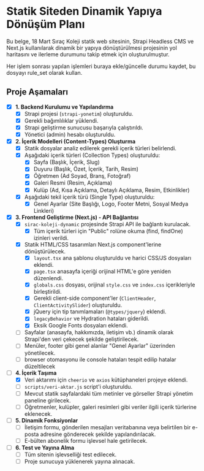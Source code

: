# Statik Siteden Dinamik Yapıya Dönüşüm Planı

Bu belge, 18 Mart Sıraç Koleji statik web sitesinin, Strapi Headless CMS ve Next.js kullanılarak dinamik bir yapıya dönüştürülmesi projesinin yol haritasını ve ilerleme durumunu takip etmek için oluşturulmuştur.

Her işlem sonrası yapılan işlemleri buraya ekle/güncelle durumu kaydet, bu dosyayı rule_set olarak kullan.

## Proje Aşamaları

- [x] **1. Backend Kurulumu ve Yapılandırma**
  - [x] Strapi projesi (`strapi-yonetim`) oluşturuldu.
  - [x] Gerekli bağımlılıklar yüklendi.
  - [x] Strapi geliştirme sunucusu başarıyla çalıştırıldı.
  - [x] Yönetici (admin) hesabı oluşturuldu.

- [x] **2. İçerik Modelleri (Content-Types) Oluşturma**
  - [x] Statik dosyalar analiz edilerek gerekli içerik türleri belirlendi.
  - [x] Aşağıdaki içerik türleri (Collection Types) oluşturuldu:
    - [x] Sayfa (Başlık, İçerik, Slug)
    - [x] Duyuru (Başlık, Özet, İçerik, Tarih, Resim)
    - [x] Öğretmen (Ad Soyad, Branş, Fotoğraf)
    - [x] Galeri Resmi (Resim, Açıklama)
    - [x] Kulüp (Ad, Kısa Açıklama, Detaylı Açıklama, Resim, Etkinlikler)
  - [x] Aşağıdaki tekil içerik türü (Single Type) oluşturuldu:
    - [x] Genel Ayarlar (Site Başlığı, Logo, Footer Metni, Sosyal Medya Linkleri)

- [x] **3. Frontend Geliştirme (Next.js) - API Bağlantısı**
  - [x] `sirac-koleji-dynamic` projesinde Strapi API ile bağlantı kurulacak.
    - [x] Tüm içerik türleri için "Public" rolüne okuma (find, findOne) izinleri verildi.
  - [x] Statik HTML/CSS tasarımları Next.js component'lerine dönüştürülecek.
    - [x] `layout.tsx` ana şablonu oluşturuldu ve harici CSS/JS dosyaları eklendi.
    - [x] `page.tsx` anasayfa içeriği orijinal HTML'e göre yeniden düzenlendi.
    - [x] `globals.css` dosyası, orijinal `style.css` ve `index.css` içerikleriyle birleştirildi.
    - [x] Gerekli client-side component'ler (`ClientHeader`, `ClientActivitySlider`) oluşturuldu.
    - [x] jQuery için tip tanımlamaları (`@types/jquery`) eklendi.
    - [x] `legacyBehavior` ve Hydration hataları giderildi.
    - [x] Eksik Google Fonts dosyaları eklendi.
  - [ ] Sayfalar (anasayfa, hakkımızda, iletişim vb.) dinamik olarak Strapi'den veri çekecek şekilde geliştirilecek.
  - [ ] Menüler, footer gibi genel alanlar "Genel Ayarlar" üzerinden yönetilecek.
  - [ ] browser otomasyonu ile console hataları tespit edilip hatalar düzeltilecek

- [ ] **4. İçerik Taşıma**
  - [x] Veri aktarımı için `cheerio` ve `axios` kütüphaneleri projeye eklendi.
  - [ ] `scripts/veri-aktar.js` script'i oluşturuldu.
  - [ ] Mevcut statik sayfalardaki tüm metinler ve görseller Strapi yönetim paneline girilecek.
  - [ ] Öğretmenler, kulüpler, galeri resimleri gibi veriler ilgili içerik türlerine eklenecek.

- [ ] **5. Dinamik Fonksiyonlar**
  - [ ] İletişim formu, gönderilen mesajları veritabanına veya belirtilen bir e-posta adresine gönderecek şekilde yapılandırılacak.
  - [ ] E-bülten abonelik formu işlevsel hale getirilecek.

- [ ] **6. Test ve Yayına Alma**
  - [ ] Tüm sitenin işlevselliği test edilecek.
  - [ ] Proje sunucuya yüklenerek yayına alınacak.
